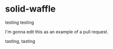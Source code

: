 # solid-waffle
testing testing


I'm gonna edit this as an example of a pull request.

tasting, tasting
